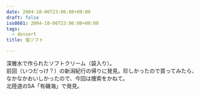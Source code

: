 ```yaml
---
date: 2004-10-06T23:06:08+09:00
draft: false
iso8601: 2004-10-06T23:06:08+09:00
tags:
  - dessert
title: 塩ソフト

---
```


<div class="entry-body">
  <p>深層水で作られたソフトクリーム（袋入り）。<br />
    前回（いつだっけ？）の新潟紀行の帰りに発見。珍しかったので買ってみたら、なかなかおいしかったので、今回は捜索をかねて。<br />
    北陸道のSA「有磯海」で発見。</p>
</div>
